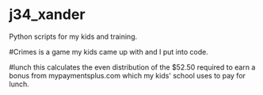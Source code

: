 # j34_xander
Python scripts for my kids and training.

#Crimes 
is a game my kids came up with and I put into code.

#lunch
this calculates the even distribution of the $52.50 required to earn a
bonus from mypaymentsplus.com which my kids' school uses to pay
for lunch.
